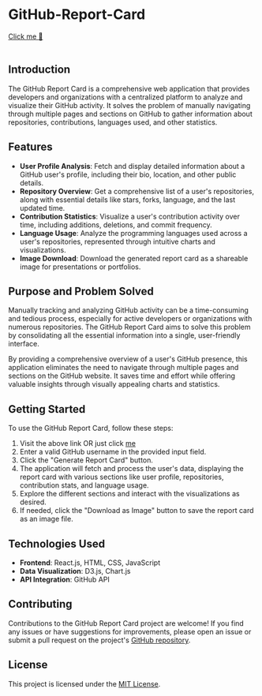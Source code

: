 # GitHub-Report-Card
<a href="https://github.com/vikrant11222/GitHub---Report-Card.git">Click me 🥹</a><br><br>

## Introduction

The GitHub Report Card is a comprehensive web application that provides developers and organizations with a centralized platform to analyze and visualize their GitHub activity. It solves the problem of manually navigating through multiple pages and sections on GitHub to gather information about repositories, contributions, languages used, and other statistics.

## Features

- **User Profile Analysis**: Fetch and display detailed information about a GitHub user's profile, including their bio, location, and other public details.
- **Repository Overview**: Get a comprehensive list of a user's repositories, along with essential details like stars, forks, language, and the last updated time.
- **Contribution Statistics**: Visualize a user's contribution activity over time, including additions, deletions, and commit frequency.
- **Language Usage**: Analyze the programming languages used across a user's repositories, represented through intuitive charts and visualizations.
- **Image Download**: Download the generated report card as a shareable image for presentations or portfolios.

## Purpose and Problem Solved

Manually tracking and analyzing GitHub activity can be a time-consuming and tedious process, especially for active developers or organizations with numerous repositories. The GitHub Report Card aims to solve this problem by consolidating all the essential information into a single, user-friendly interface.

By providing a comprehensive overview of a user's GitHub presence, this application eliminates the need to navigate through multiple pages and sections on the GitHub website. It saves time and effort while offering valuable insights through visually appealing charts and statistics.

## Getting Started

To use the GitHub Report Card, follow these steps:

1. Visit the above link OR just click <a href="https://saurabh209.github.io/GitHub-Report-Card/">me</a>
2. Enter a valid GitHub username in the provided input field.
3. Click the "Generate Report Card" button.
4. The application will fetch and process the user's data, displaying the report card with various sections like user profile, repositories, contribution stats, and language usage.
5. Explore the different sections and interact with the visualizations as desired.
6. If needed, click the "Download as Image" button to save the report card as an image file.

## Technologies Used

- **Frontend**: React.js, HTML, CSS, JavaScript
- **Data Visualization**: D3.js, Chart.js
- **API Integration**: GitHub API

## Contributing

Contributions to the GitHub Report Card project are welcome! If you find any issues or have suggestions for improvements, please open an issue or submit a pull request on the project's [GitHub repository](https://github.com/Saurabh209/github-report-card).

## License

This project is licensed under the [MIT License](https://opensource.org/licenses/MIT).
